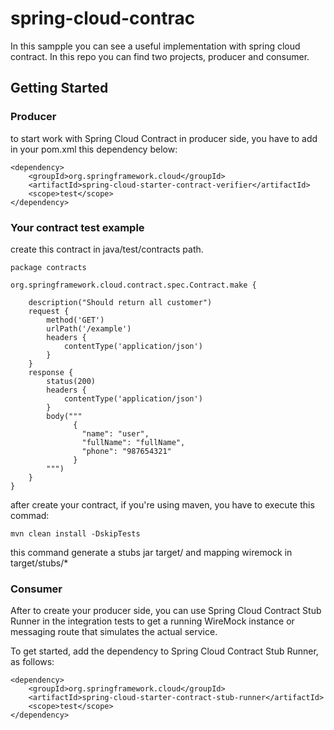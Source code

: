 # spring-cloud-contrac

In this sampple you can see a useful implementation with spring cloud contract. In this repo you can find two projects, producer and consumer.

## Getting Started

### Producer

to start work with Spring Cloud Contract in producer side, you have to add in your pom.xml this dependency below:

```
<dependency>
    <groupId>org.springframework.cloud</groupId>
    <artifactId>spring-cloud-starter-contract-verifier</artifactId>
    <scope>test</scope>
</dependency>
```

### Your contract test example

create this contract in java/test/contracts path.

```
package contracts

org.springframework.cloud.contract.spec.Contract.make {

    description("Should return all customer")
    request {
        method('GET')
        urlPath('/example')
        headers {
            contentType('application/json')
        }
    }
    response {
        status(200)
        headers {
            contentType('application/json')
        }
        body("""
              {
                "name": "user",
                "fullName": "fullName",
                "phone": "987654321"
              }
        """)
    }
}
```

after create your contract, if you're using maven, you have to execute this commad:

```
mvn clean install -DskipTests 
```

this command generate a stubs jar target/ and mapping wiremock in target/stubs/*

### Consumer

After to create your producer side, you can use Spring Cloud Contract Stub Runner in the integration tests to get a running WireMock instance or messaging route that simulates the actual service.

To get started, add the dependency to Spring Cloud Contract Stub Runner, as follows:

```
<dependency>
    <groupId>org.springframework.cloud</groupId>
    <artifactId>spring-cloud-starter-contract-stub-runner</artifactId>
    <scope>test</scope>
</dependency>
```
